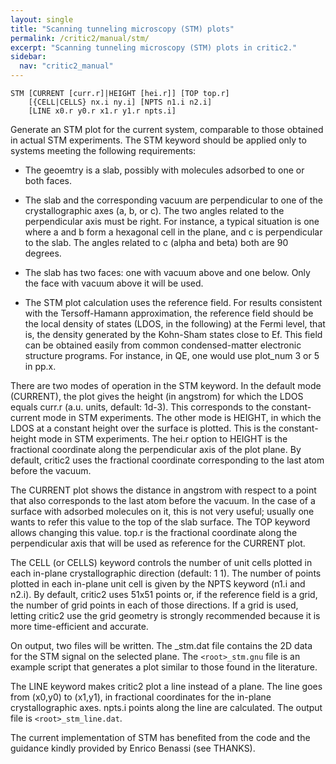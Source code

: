 ```yaml
---
layout: single
title: "Scanning tunneling microscopy (STM) plots"
permalink: /critic2/manual/stm/
excerpt: "Scanning tunneling microscopy (STM) plots in critic2."
sidebar:
  nav: "critic2_manual"
---
```


~~~
STM [CURRENT [curr.r]|HEIGHT [hei.r]] [TOP top.r]
    [{CELL|CELLS} nx.i ny.i] [NPTS n1.i n2.i]
    [LINE x0.r y0.r x1.r y1.r npts.i]
~~~
Generate an STM plot for the current system, comparable to those
obtained in actual STM experiments. The STM keyword should be applied
only to systems meeting the following requirements:

* The geoemtry is a slab, possibly with molecules adsorbed to one or
  both faces.

* The slab and the corresponding vacuum are perpendicular to one of
  the crystallographic axes (a, b, or c). The two angles related to
  the perpendicular axis must be right. For instance, a typical
  situation is one where a and b form a hexagonal cell in the plane,
  and c is perpendicular to the slab. The angles related to c (alpha
  and beta) both are 90 degrees.

* The slab has two faces: one with vacuum above and one below. Only
  the face with vacuum above it will be used.

* The STM plot calculation uses the reference field. For results
  consistent with the Tersoff-Hamann approximation, the reference
  field should be the local density of states (LDOS, in the following)
  at the Fermi level, that is, the density generated by the Kohn-Sham
  states close to Ef. This field can be obtained easily from common
  condensed-matter electronic structure programs. For instance, in QE,
  one would use plot_num 3 or 5 in pp.x.

There are two modes of operation in the STM keyword. In the default
mode (CURRENT), the plot gives the height (in angstrom) for which the
LDOS equals curr.r (a.u. units, default: 1d-3). This corresponds to
the constant-current mode in STM experiments. The other mode is
HEIGHT, in which the LDOS at a constant height over the surface is
plotted. This is the constant-height mode in STM experiments. The
hei.r option to HEIGHT is the fractional coordinate along the
perpendicular axis of the plot plane. By default, critic2 uses the
fractional coordinate corresponding to the last atom before the
vacuum.

The CURRENT plot shows the distance in angstrom with respect to a
point that also corresponds to the last atom before the vacuum. In
the case of a surface with adsorbed molecules on it, this is not very
useful; usually one wants to refer this value to the top of the slab
surface. The TOP keyword allows changing this value. top.r is the
fractional coordinate along the perpendicular axis that will be used
as reference for the CURRENT plot.

The CELL (or CELLS) keyword controls the number of unit cells plotted
in each in-plane crystallographic direction (default: 1 1). The number
of points plotted in each in-plane unit cell is given by the NPTS
keyword (n1.i and n2.i). By default, critic2 uses 51x51 points or, if
the reference field is a grid, the number of grid points in each of
those directions. If a grid is used, letting critic2 use the grid
geometry is strongly recommended because it is more time-efficient and
accurate.

On output, two files will be written. The <root>_stm.dat file contains
the 2D data for the STM signal on the selected plane. The
`<root>_stm.gnu` file is an example script that generates a plot similar
to those found in the literature.

The LINE keyword makes critic2 plot a line instead of a plane. The
line goes from (x0,y0) to (x1,y1), in fractional coordinates for the
in-plane crystallographic axes. npts.i points along the line are
calculated. The output file is `<root>_stm_line.dat`.

The current implementation of STM has benefited from the code and the
guidance kindly provided by Enrico Benassi (see THANKS).

